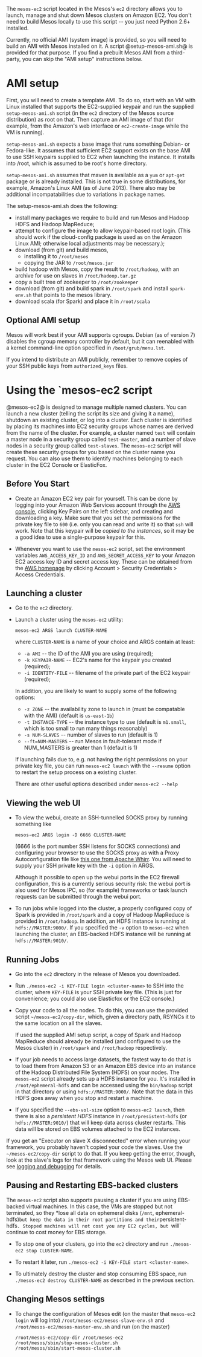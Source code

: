 The `mesos-ec2` script located in the Mesos's `ec2` directory allows you to
launch, manage and shut down Mesos clusters on Amazon EC2. You don't need to
build Mesos locally to use this script -- you just need Python 2.6+ installed.

Currently, no official AMI (system image) is provided, so you will need to
build an AMI with Mesos installed on it. A script @setup-mesos-ami.sh@ is
provided for that purpose. If you find a prebuilt Mesos AMI from a third-party,
you can skip the "AMI setup" instructions below.

# AMI setup

First, you will need to create a template AMI. To do so, start with an VM
with Linux installed that supports the EC2-supplied keypair and run the
supplied `setup-mesos-ami.sh` script (in the `ec2` directory of the Mesos
source distribution) as root on that.
Then capture an AMI image of that (for example, from the Amazon's web interface
or `ec2-create-image` while the VM is running).

`setup-mesos-ami.sh` expects a base image that runs something Debian- or
Fedora-like. It assumes that sufficient EC2 support exists on the base AMI
to use SSH keypairs supplied to EC2 when launching the instance. It installs
into /root, which is assumed to be root's home directory.

`setup-mesos-ami.sh` assumes that maven is available as a `yum` or `apt-get`
package or is already installed. This is not true in some distributions,
for example, Amazon's Linux AMI (as of June 2013). There also may be additional
incompatabilities due to variations in package names.

The setup-mesos-ami.sh does the following:
* install many packages we require to build and run Mesos and Hadoop HDFS and
  Hadoop MapReduce;
* attempt to configure the image to allow keypair-based root login. (This
  should work if the cloud-config package is used as on the Amazon Linux AMI;
  otherwise local adjustments may be necessary.);
* download (from git) and build mesos,
    * installing it to `/root/mesos`
    * copying the JAR to `/root/mesos.jar`
* build hadoop with Mesos, copy the result to `/root/hadoop`, with an archive
  for use on slaves in `/root/hadoop.tar.gz`
* copy a built tree of zookeeper to `/root/zookeeper`
* download (from git) and build spark in `/root/spark` and install
  `spark-env.sh` that points to the mesos library.
* download scala (for Spark) and place it in `/root/scala`

## Optional AMI setup

Mesos will work best if your AMI supports cgroups. Debian (as of version 7)
disables the cgroup memory controller by default, but it can reenabled
with a kernel command-line option specified in `/boot/grub/menu.lst`.

If you intend to distribute an AMI publicly, remember to remove copies
of your SSH public keys from `authorized_keys` files.

# Using the `mesos-ec2 script

@mesos-ec2@ is designed to manage multiple named clusters.
You can launch a new cluster (telling the script its size and giving it a
name), shutdown an existing cluster, or log into a cluster. Each cluster is
identified by placing its machines into EC2 security groups whose names are
derived from the name of the cluster. For example, a cluster named `test` will
contain a master node in a security group called `test-master`, and a number of
slave nodes in a security group called `test-slaves`. The `mesos-ec2` script
will create these security groups for you based on the cluster name you
request. You can also use them to identify machines belonging to each cluster
in the EC2 Console or ElasticFox.

## Before You Start

* Create an Amazon EC2 key pair for yourself. This can be done by logging into
your Amazon Web Services account through the
[AWS console](http://aws.amazon.com/console/),
clicking Key Pairs on the left sidebar, and creating and downloading a key.
Make sure that you set the permissions for the private key file to `600`
(i.e. only you can read and write it) so that `ssh` will work. Note that this
keypair will be *copied to the instances*, so it may be a good idea to use a
single-purpose keypair for this.

* Whenever you want to use the `mesos-ec2` script, set the environment
variables `AWS_ACCESS_KEY_ID` and `AWS_SECRET_ACCESS_KEY` to your Amazon
EC2 access key ID and secret access key. These can be obtained from the
[AWS homepage](http://aws.amazon.com/) by clicking
Account > Security Credentials > Access Credentials.

## Launching a cluster

*   Go to the `ec2` directory.

*   Launch a cluster using the `mesos-ec2` utility:

        mesos-ec2 ARGS launch CLUSTER-NAME
  
    where `CLUSTER-NAME` is a name of your choice and ARGS contain at least:
    * `-a AMI` -- the ID of the AMI you are using (required);
    * `-k KEYPAIR-NAME` -- EC2's name for the keypair you created (required);
    * `-i IDENTITY-FILE` -- filename of the private part of the EC2 keypair
      (required);

    In addition, you are likely to want to supply some of the following
    options:
    * `-z ZONE` -- the availability zone to launch in (must be compatable with
      the AMI) (default is `us-east-1b`)
    * `-t INSTANCE-TYPE` -- the instance type to use (default is
      `m1.small`, which is too small to run many things reasonably)
    * `-s NUM-SLAVES` -- number of slaves to run (default is 1)
    * `--ft=NUM-MASTERS` -- run Mesos in fault-tolerant mode if NUM_MASTERS
      is greater than 1 (default is 1)

    If launching fails due to, e.g. not having the right permissions on your
    private key file, you can run `mesos-ec2 launch` with the `--resume` option
    to restart the setup process on a existing cluster.

    There are other useful options described under `mesos-ec2 --help`

## Viewing the web UI

*   To view the webui, create an  SSH-tunnelled SOCKS proxy by running something
    like

        mesos-ec2 ARGS login -D 6666 CLUSTER-NAME

    (6666 is the port number SSH listens for SOCKS connections) and configuring
    your browser to use the SOCKS proxy as with a Proxy Autoconfiguration file
    like [this one from Apache Whirr](https://svn.apache.org/repos/asf/whirr/trunk/resources/hadoop-ec2-proxy.pac). You will need to supply your SSH private key with
    the `-i` option in ARGS.

    Although it possible to open up the webui ports in the EC2 firewall
    configuration, this is a currently serious security risk: the webui port
    is also used for Mesos IPC, so (for example) frameworks or task launch
    requests can be submitted through the webui port.

*   To run jobs while logged into the cluster, a properly configured copy of
    Spark is provided in `/root/spark` and a copy of Hadoop MapReduce is provided
    in `/root/hadoop`. In addition, an HDFS instance is running at
    `hdfs://MASTER:9000/`. If you specified the `-v` option to `mesos-ec2` when
    launching the cluster, an EBS-backed HDFS instance will be running at
    `hdfs://MASTER:9010/`.

## Running Jobs

*   Go into the `ec2` directory in the release of Mesos you downloaded.

*   Run `./mesos-ec2 -i KEY-FILE login <cluster-name>` to SSH into the cluster,
    where `KEY-FILE` is your SSH private key file. (This is just for
    convenience; you could also use Elasticfox or the EC2 console.)

*   Copy your code to all the nodes. To do this, you can use the provided
    script `~/mesos-ec2/copy-dir`, which, given a directory path, RSYNCs it to
    the same location on all the slaves.

    If used the supplied AMI setup script, a copy of Spark and Hadoop MapReduce
    should already be installed (and configured to use the Mesos cluster)
    in `/root/spark` and `/root/hadoop` respectively.

*   If your job needs to access large datasets, the fastest way to do that is
    to load them from Amazon S3 or an Amazon EBS device into an instance of the
    Hadoop Distributed File System (HDFS) on your nodes. The `mesos-ec2` script
    already sets up a HDFS instance for you. It's installed in
    `/root/ephemeral-hdfs` and can be accessed using the `bin/hadoop` script in
    that directory or using `hdfs://MASTER:9000/`.
    Note that the data in this HDFS goes away when you stop and
    restart a machine.

*   If you specified the `--ebs-vol-size` option to `mesos-ec2 launch`, then
    there is also a _persistent HDFS_ instance in `/root/presistent-hdfs` (or
    `hdfs://MASTER:9010/`) that will keep data across cluster restarts. This
    data will be stored on EBS volumes attached to the EC2 instances.

If you get an "Executor on slave X disconnected" error when running your
framework, you probably haven't copied your code the slaves. Use the
`~/mesos-ec2/copy-dir` script to do that. If you keep getting the error,
though, look at the slave's logs for that framework using the Mesos web UI.
Please see [logging and debugging](Logging-and-Debugging.textile) for details.

## Pausing and Restarting EBS-backed clusters

The `mesos-ec2` script also supports pausing a cluster if you are using
EBS-backed virtual machines. In this case, the VMs are stopped but not
terminated, so they *lose all data on ephemeral disks (`/mnt`, ephemeral-hdfs)`
but keep the data in their root partitions and their `persistent-hdfs`. Stopped
machines will not cost you any EC2 cycles, but `will` continue to cost money
for EBS storage.
  
*   To stop one of your clusters, go into the `ec2` directory and run
    `./mesos-ec2 stop CLUSTER-NAME`.

*   To restart it later, run `./mesos-ec2 -i KEY-FILE start <cluster-name>`.

*   To ultimately destroy the cluster and stop consuming EBS space, run
    `./mesos-ec2 destroy CLUSTER-NAME` as described in the previous section.

## Changing Mesos settings

*   To change the configuration of Mesos edit (on the master that
    `mesos-ec2 login` will log into)
    `/root/mesos-ec2/mesos-slave-env.sh` and
    `/root/mesos-ec2/mesos-master-env.sh` and run (on the master)

        /root/mesos-ec2/copy-dir /root/mesos-ec2
        /root/mesos/sbin/stop-mesos-cluster.sh
        /root/mesos/sbin/start-mesos-cluster.sh
